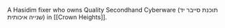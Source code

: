 A Hasidim fixer who owns Quality Secondhand Cyberware (תוכנת סייבר יד שנייה איכותית) in [[Crown Heights]].